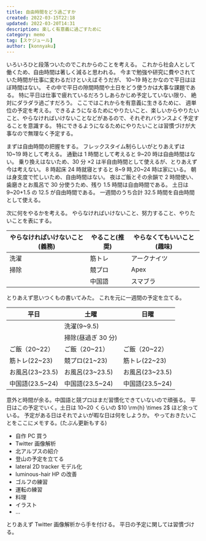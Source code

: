 ```yaml
---
title: 自由時間をどう過ごすか
created: 2022-03-15T22:18
updated: 2022-03-20T14:31
description: 楽しく有意義に過ごすために
category: memo
tag: [スケジュール]
author: [konnyaku]
---
```


いろいろひと段落ついたのでこれからのことを考える。
これから社会人として働くため、自由時間は著しく減ると思われる。
今まで勉強や研究に費やされていた時間が仕事に変わるだけといえばそうだが、
10~19 時とかなので平日はほぼ時間はない。
その中で平日の隙間時間や土日をどう使うかは大事な課題である。
特に平日は仕事で疲れているだろうしあらかじめ予定していない限り、
絶対にダラダラ過ごすだろう。
ここではこれからを有意義に生きるために、
週単位の予定を考える。できるようになるためにやりたいこと、楽しいからやりたいこと、やらなければいけないことなどがあるので、それぞれバランスよく予定することを意識する。
特にできるようになるためにやりたいことは習慣づけが大事なので無理なく予定する。

まずは自由時間の把握をする。
フレックスタイム制らしいがとりあえずは 10~19 時として考える。
通勤は 1 時間として考えると 9~20 時は自由時間はない。
乗り換えはないため、30 分 $\times 2$ は半自由時間として使えるが、とりあえず今は考えない。
8 時起床 24 時就寝とすると 8~9 時,20~24 時は家にいる。
朝は身支度で忙しいため、自由時間はない。
夜はご飯とその余韻で 2 時間使い、歯磨きとお風呂で 30 分使うため、残り 1.5 時間は自由時間である。
土日は 9~20+1.5 の 12.5 が自由時間である。
一週間のうち合計 32.5 時間を自由時間として使える。

次に何をやるかを考える。
やらなければいけないこと、努力すること、やりたいことを表にする。

| やらなければいけないこと(義務) | やること(推奨) | やらなくてもいいこと(趣味) |
| ------------------------------ | -------------- | -------------------------- |
| 洗濯                           | 筋トレ         | アークナイツ               |
| 掃除                           | 競プロ         | Apex                       |
|                                | 中国語         | スマブラ                   |

とりあえず思いつくもの書いてみた。
これを元に一週間の予定を立てる。

| 平日            | 土曜               | 日曜            |
| --------------- | ------------------ | --------------- |
|                 | 洗濯(9~9.5)        |                 |
|                 | 掃除(昼過ぎ 30 分) |                 |
| ご飯（20~22）   | ご飯（20~21）      | ご飯（20~22）   |
| 筋トレ(22~23)   | 競プロ(21~23)      | 筋トレ(22~23)   |
| お風呂(23~23.5) | お風呂(23~23.5)    | お風呂(23~23.5) |
| 中国語(23.5~24) | 中国語(23.5~24)    | 中国語(23.5~24) |

意外と時間が余る。中国語と競プロはまだ習慣化できていないので頑張る。
平日はこの予定でいく。土日は 10~20 くらいの $10 \rm{h} \times 2$ ほど余っている。
予定がある日はそれでよいが暇な日は何をしようか。
やっておきたいことをここにメモする。(たぶん更新もする)

- 自作 PC 買う
- Twitter 画像解析
- 北アルプスの紹介
- 登山の予定を立てる
- lateral 2D tracker モデル化
- luminous-hair HP の改善
- ゴルフの練習
- 運転の練習
- 料理
- イラスト
- …

とりあえず Twitter 画像解析から手を付ける。
平日の予定に関しては習慣づける。
